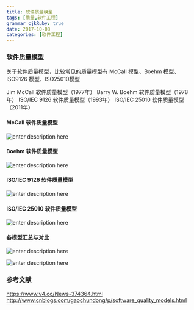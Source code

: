 ```yaml
---
title: 软件质量模型 
tags: [质量,软件工程]
grammar_cjkRuby: true
date: 2017-10-08
categories: [软件工程]
---
```

### 软件质量模型
关于软件质量模型，比较常见的质量模型有 McCall 模型、Boehm 模型、 ISO9126 模型、ISO25010模型

Jim McCall 软件质量模型（1977年）
Barry W. Boehm 软件质量模型（1978年）
ISO/IEC 9126 软件质量模型（1993年）
ISO/IEC 25010 软件质量模型（2011年）


#### McCall 软件质量模型

![enter description here][1]

#### Boehm 软件质量模型
![enter description here][2]

#### ISO/IEC 9126 软件质量模型
![enter description here][3]

#### ISO/IEC 25010 软件质量模型
![enter description here][4]

#### 各模型汇总与对比

![enter description here][5]

![enter description here][6]


### 参考文献

https://www.v4.cc/News-374364.html
http://www.cnblogs.com/gaochundong/p/software_quality_models.html


  [1]: ./images/1507461717139.jpg
  [2]: ./images/1507461752892.jpg
  [3]: ./images/1507461791576.jpg
  [4]: ./images/1507461889434.jpg
  [5]: ./images/1507461991718.jpg
  [6]: ./images/%E8%BD%AF%E4%BB%B6%E8%B4%A8%E9%87%8F%E6%A8%A1%E5%9E%8B.jpeg "软件质量模型"